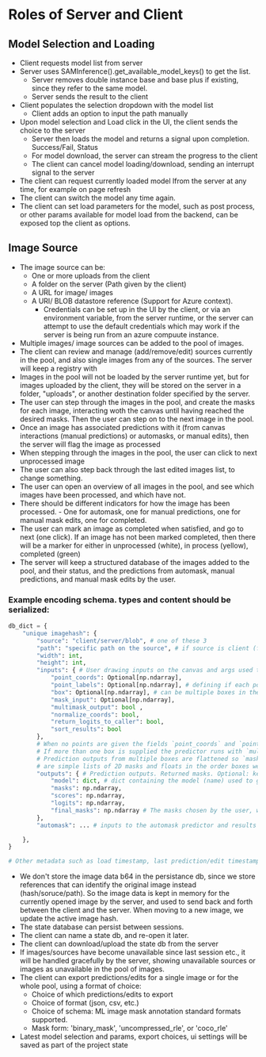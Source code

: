 # Roles of Server and Client

## Model Selection and Loading
- Client requests model list from server
- Server uses SAMInference().get_available_model_keys() to get the list. 
  - Server removes double instance base and base plus if existing, since they refer to the same model.
  - Server sends the result to the client
- Client populates the selection dropdown with the model list
  - Client adds an option to input the path manually
- Upon model selection and Load click in the UI, the client sends the choice to the server
  - Server then loads the model and returns a signal upon completion. Success/Fail, Status
  - For model download, the server can stream the progress to the client
  - The client can cancel model loading/download, sending an interrupt signal to the server
- The client can request currently loaded model lfrom the server at any time, for example on page refresh
- The client can switch the model any time again.
- The client can set load parameters for the model, such as post process, or other params available for model load from the backend, can be exposed top the client as options.

## Image Source
- The image source can be: 
  - One or more uploads from the client
  - A folder on the server (Path given by the client)
  - A URL for image/ images
  - A URI/ BLOB datastore reference (Support for Azure context). 
    - Credentials can be set up in the UI by the client, or via an environment variable, from the server runtime, or the server can attempt to use the default credentials which may work if the server is being run from an azure compuute instance.
- Multiple images/ image sources can be added to the pool of images.
- The client can review and manage (add/remove/edit) sources currently in the pool, and also single images from any of the sources. The server will keep a registry with 
- Images in the pool will not be loaded by the server runtime yet, but for images uploaded by the client, they will be stored on the server in a folder, "uploads", or another destination folder specified by the server.
- The user can step through the images in the pool, and create the masks for each image, interacting woth the canvas until having reached the desired masks. Then the user can step on to the next image in the pool. 
- Once an image has associated predictions with it (from canvas interactions (manual predictions) or automasks, or manual edits), then the server will flag the image as processed
- When stepping through the images in the pool, the user can click to next unprocessed image
- The user can also step back through the last edited images list, to change something.
- The user can open an overview of all images in the pool, and see which images have been processed, and which have not.
- There should be different indicators for how the image has been processed. - One for automask, one for manual predictions, one for manual mask edits, one for completed.
- The user can mark an image as completed when satisfied, and go to next (one click). If an image has not been marked completed, then there will be a marker for either in unprocessed (white), in process (yellow), completed (green)
- The server will keep a structured database of the images added to the pool, and their status, and the predictions from automask, manual predictions, and manual mask edits by the user.


### Example encoding schema. types and content should be serialized:

```python
db_dict = {
    "unique imagehash": {
        "source": "client/server/blob", # one of these 3
        "path": "specific path on the source", # if source is client (from upload), path here will be the upload image name
        "width": int,
        "height": int,
        "inputs": { # User drawing inputs on the canvas and args used to make the predictions
            "point_coords": Optional[np.ndarray], 
            "point_labels": Optional[np.ndarray], # defining if each point above is positive/negative
            "box": Optional[np.ndarray], # can be multiple boxes in the aray. Format example single: np.array([x1, y1, x2, y2]) or multiple: np.array([[b1x1, b1y1, b1x2, b1y2],[b2x1, b2y1, b2x2, b2y2]])
            "mask_input": Optional[np.ndarray],
            "multimask_output": bool ,
            "normalize_coords": bool,
            "return_logits_to_caller": bool,
            "sort_results": bool
        },
        # When no points are given the fields `point_coords` and `point_labels` are None.
        # If more than one box is supplied the predictor runs with `multimask_output=False` automatically.
        # Prediction outputs from multiple boxes are flattened so `masks` and `scores`
        # are simple lists of 2D masks and floats in the order boxes were provided.
        "outputs": { # Prediction outputs. Returned masks. Optional: keys inside set to None if no predictions returned yet
            "model": dict, # dict containing the model (name) used to get the prediction outputs, and the other args parsed into the model (is model built with post processing or not)
            "masks": np.ndarray,
            "scores": np.ndarray,
            "logits": np.ndarray,
            "final_masks": np.ndarray # The masks chosen by the user, with edits applied by the user (refining the mask)
        },
        "automask": ... # inputs to the automask predictor and results of automask predictions if available

    },
}

# Other metadata such as load timestamp, last prediction/edit timestamp, etc. project name, creation, last edit metadate at the project level.
```

- We don't store the image data b64 in the persistance db, since we store references that can identify the original image instead (hash/soruce/path). So the image data is kept in memory for the currently opened image by the server, and used to send back and forth between the client and the server. When moving to a new image, we update the active image hash.
- The state database can persist between sessions.
- The client can name a state db, and re-open it later.
- The client can download/upload the state db from the server
- If images/sources have become unavailable since last session etc., it will be handled gracefully by the server, showing unavailable sources or images as unavailable in the pool of images.
- The client can export predictions/edits for a single image or for the whole pool, using a format of choice:
  - Choice of which predictions/edits to export
  - Choice of format (json, csv, etc.) 
  - Choice of schema: ML image mask annotation standard formats supported.
  - Mask form: 'binary_mask', 'uncompressed_rle', or 'coco_rle'
- Latest model selection and params, export choices, ui settings will be saved as part of the project state